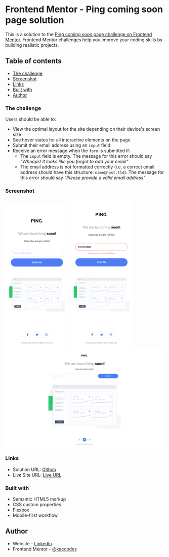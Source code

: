 # Frontend Mentor - Ping coming soon page solution

This is a solution to the [Ping coming soon page challenge on Frontend Mentor](https://www.frontendmentor.io/challenges/ping-single-column-coming-soon-page-5cadd051fec04111f7b848da). Frontend Mentor challenges help you improve your coding skills by building realistic projects. 

## Table of contents

  - [The challenge](#the-challenge)
  - [Screenshot](#screenshot)
  - [Links](#links)
  - [Built with](#built-with)
  - [Author](#author)

### The challenge

Users should be able to:

- View the optimal layout for the site depending on their device's screen size
- See hover states for all interactive elements on the page
- Submit their email address using an `input` field
- Receive an error message when the `form` is submitted if:
	- The `input` field is empty. The message for this error should say *"Whoops! It looks like you forgot to add your email"*
	- The email address is not formatted correctly (i.e. a correct email address should have this structure: `name@host.tld`). The message for this error should say *"Please provide a valid email address"*

### Screenshot

<img src="./images/pingcomingsoon-mobile.png" width="200"> <img src="./images/pingcomingsoon-error.png" width="200">
<img src="./images/pingcomingsoon-desktop-active.png" width="500">

### Links

- Solution URL: [Github](https://github.com/kaecodes/ping-coming-soon-page.git)
- Live Site URL: [Live URL](https://kaecodes.github.io/ping-coming-soon-page/)


### Built with

- Semantic HTML5 markup
- CSS custom properties
- Flexbox
- Mobile-first workflow

## Author

- Website - [LinkedIn](https://linkedin.com/in/kdtnguyen)
- Frontend Mentor - [@kaecodes](https://www.frontendmentor.io/profile/kaecodes)
